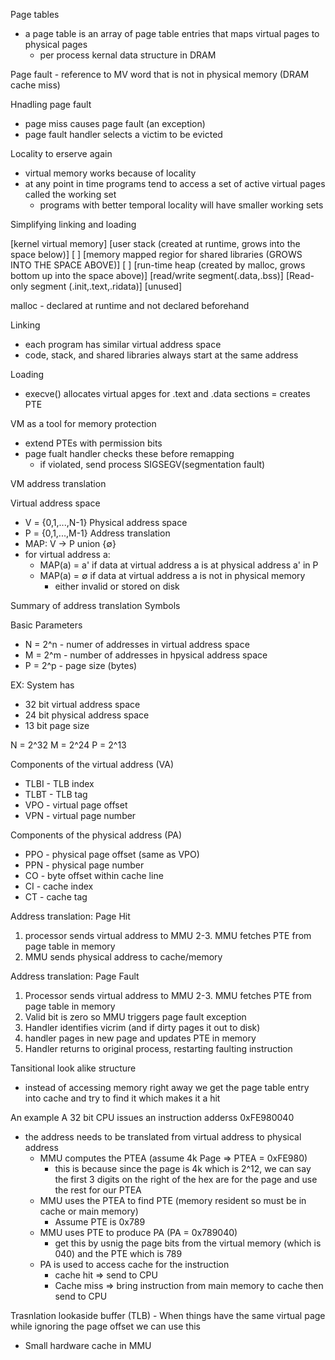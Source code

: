 
Page tables
- a page table is an array of page table entries that maps virtual pages to physical pages
    - per process kernal data structure in DRAM

Page fault - reference to MV word that is not in physical memory (DRAM cache miss)

Hnadling page fault
- page miss causes page fault (an exception)
- page fault handler selects a victim to be evicted 

Locality to erserve again
- virtual memory works because of locality
- at any point in time programs tend to access a set of active virtual pages called the working set
    - programs with better temporal locality will have smaller working sets

Simplifying linking and loading

[kernel virtual memory]
[user stack (created at runtime, grows into the space below)]
[                             ]
[memory mapped regior for shared libraries (GROWS INTO THE SPACE ABOVE)]
[                        ]
[run-time heap (created by malloc, grows bottom up into the space above)]
[read/write segment(.data,.bss)]
[Read-only segment (.init,.text,.ridata)]
[unused]

malloc - declared at runtime and not declared beforehand

Linking
- each program has similar virtual address space
- code, stack, and shared libraries always start at the same address

Loading
- execve() allocates virtual apges for .text and .data sections = creates PTE

VM as a tool for memory protection
- extend PTEs with permission bits
- page fualt handler checks these before remapping
    - if violated, send process SIGSEGV(segmentation fault)

VM address translation

Virtual address space
- V = {0,1,...,N-1}
Physical address space
- P = {0,1,...,M-1}
Address translation
- MAP: V -> P union {∅}
- for virtual address a:
    - MAP(a) = a' if data at virtual address a is at physical address a' in P
    - MAP(a) = ∅ if data at virtual address a is not in physical memory 
        - either invalid or stored on disk

Summary of address translation Symbols

Basic Parameters
- N = 2^n - numer of addresses in virtual address space
- M = 2^m - number of addresses in hpysical address space
- P = 2^p - page size (bytes)

EX:
System has
- 32 bit virtual address space
- 24 bit physical address space
- 13 bit page size

N = 2^32
M = 2^24
P = 2^13

Components of the virtual address (VA)
- TLBI - TLB index
- TLBT - TLB tag
- VPO - virtual page offset
- VPN - virtual page number

Components of the physical address (PA)
- PPO - physical page offset (same as VPO)
- PPN - physical page number
- CO - byte offset within cache line
- CI - cache index
- CT - cache tag

Address translation: Page Hit

1. processor sends virtual address to MMU
2-3. MMU fetches PTE from page table in memory
4. MMU sends physical address to cache/memory

Address translation: Page Fault
1. Processor sends virtual address to MMU
2-3. MMU fetches PTE from page table in memory
4. Valid bit is zero so MMU triggers page fault exception
5. Handler identifies vicrim (and if dirty pages it out to disk)
6. handler pages in new page and updates PTE in memory
7. Handler returns to original process, restarting faulting instruction

Tansitional look alike structure
- instead of accessing memory right away we get the page table entry into cache and try to find it which makes it a hit

An example
A 32 bit CPU issues an instruction adderss 0xFE980040
- the address needs to be translated from virtual address to physical address
    - MMU computes the PTEA (assume 4k Page => PTEA = 0xFE980)
        - this is because since the page is 4k which is 2^12, we can say the first 3 digits on the right of the hex are for the page and use the rest for our PTEA
    - MMU uses the PTEA to find PTE (memory resident so must be in cache or main memory)
        - Assume PTE is 0x789
    - MMU uses PTE to produce PA (PA = 0x789040)
        - get this by usnig the page bits from the virtual memory (which is 040) and the PTE which is 789
    - PA is used to access cache for the instruction
        - cache hit => send to CPU
        - Cache miss => bring instruction from main memory to cache then send to CPU

Trasnlation lookaside buffer (TLB) - When things have the same virtual page while ignoring the page offset we can use this
- Small hardware cache in MMU
